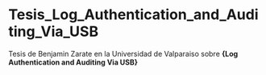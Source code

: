 # Tesis_Log_Authentication_and_Auditing_Via_USB
Tesis de Benjamin Zarate en la Universidad de Valparaiso sobre **{Log Authentication and Auditing Via USB}**
